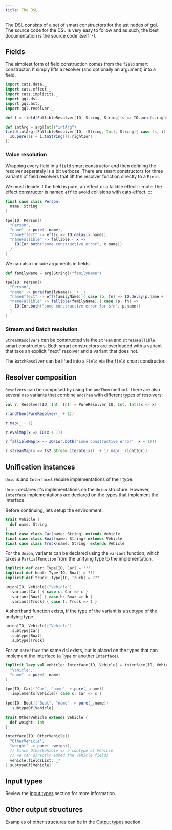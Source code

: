 ```yaml
---
title: The DSL
---
```

The DSL consists of a set of smart constructors for the ast nodes of gql.
The source code for the DSL is very easy to follow and as such, the best documentation is the source code itself :-).

## Fields
The simplest form of field construction comes from the `field` smart constructor.
It simply lifts a resolver (and optionally an argument) into a field.
```scala mdoc
import cats.data._
import cats.effect._
import cats.implicits._
import gql.dsl._
import gql.ast._
import gql.resolver._

def f = field(FallibleResolver[IO, String, String](s => IO.pure(s.rightIor)))

def intArg = arg[Int]("intArg")
field(intArg)(FallibleResolver[IO, (String, Int), String]{ case (s, i) => 
  IO.pure((s + i.toString()).rightIor)
})
```

### Value resolution
Wrapping every field in a `field` smart constructor and then defining the resolver seperately is a bit verbose.
There are smart constructors for three variants of field resolvers that lift the resolver function directly to a `Field`.

We must decide if the field is pure, an effect or a fallible effect:
:::note
The effect constructor is named `eff` to avoid collisions with cats-effect.
:::
```scala mdoc:silent
final case class Person(
  name: String
)

tpe[IO, Person](
  "Person",
  "name" -> pure(_.name),
  "nameEffect" -> eff(x => IO.delay(x.name)),
  "nameFallible" -> fallible { x => 
    IO(Ior.both("some constructive error", x.name))
  }
)
```

We can also include arguments in fields:
```scala mdoc:silent
def familyName = arg[String]("familyName")

tpe[IO, Person](
  "Person",
  "name" -> pure(familyName)(_ + _),
  "nameEffect" -> eff(familyName) { case (p, fn) => IO.delay(p.name + fn) },
  "nameFallible" -> fallible(familyName) { case (p, fn) => 
    IO(Ior.both("some constructive error for $fn", p.name)) 
  }
)
```

### Stream and Batch resolution
`StreamResolver`s can be constructed via the `stream` and `streamFallible` smart constructors.
Both smart constructors are overloaded with a variant that take an explicit "next" resolver and a variant that does not.

The `BatchResolver` can be lifted into a `Field` via the `field` smart constructor.

## Resolver composition
`Resolver`s can be composed by using the `andThen` method.
There are also several `map` variants that combine `andThen` with different types of resolvers:
```scala mdoc:silent
val r: Resolver[IO, Int, Int] = PureResolver[IO, Int, Int](x => x)

r.andThen(PureResolver(_ + 1))

r.map(_ + 1)

r.evalMap(x => IO(x + 1))

r.fallibleMap(x => IO(Ior.both("some constructive error", x + 1)))

r.streamMap(x => fs2.Stream.iterate(x)(_ + 1).map(_.rightIor))
```

## Unification instances
`Union`s and `Interface`s require implementations of their type.

`Union` declares it's implementations on the `Union` structure.
However, `Interface` implementations are declared on the types that implement the interface.

Before continuing, lets setup the environment.
```scala mdoc:silent
trait Vehicle { 
  def name: String
}
final case class Car(name: String) extends Vehicle
final case class Boat(name: String) extends Vehicle
final case class Truck(name: String) extends Vehicle

```

For the `Union`, variants can be declared using the `variant` function, which takes a `PartialFunction` from the unifying type to the implementation.
```scala mdoc:silent
implicit def car: Type[IO, Car] = ???
implicit def boat: Type[IO, Boat] = ???
implicit def truck: Type[IO, Truck] = ???

union[IO, Vehicle]("Vehicle")
  .variant[Car] { case c: Car => c }
  .variant[Boat] { case b: Boat => b }
  .variant[Truck] { case t: Truck => t }
```
A shorthand function exists, if the type of the variant is a subtype of the unifying type.
```scala mdoc:silent
union[IO, Vehicle]("Vehicle")
  .subtype[Car] 
  .subtype[Boat] 
  .subtype[Truck] 
```

For an `Interface` the same dsl exists, but is placed on the types that can implement the interface (a `Type` or another `Interface`).
```scala mdoc:silent
implicit lazy val vehicle: Interface[IO, Vehicle] = interface[IO, Vehicle](
  "Vehicle",
  "name" -> pure(_.name)
)

tpe[IO, Car]("Car", "name" -> pure(_.name))
  .implements[Vehicle]{ case c: Car => c }
  
tpe[IO, Boat]("Boat", "name" -> pure(_.name))
  .subtypeOf[Vehicle]
  
trait OtherVehicle extends Vehicle {
  def weight: Int
}

interface[IO, OtherVehicle](
  "OtherVehicle",
  "weight" -> pure(_.weight),
  // Since OtherVehicle is a subtype of Vehicle
  // we can directly embed the Vehicle fields
  vehicle.fieldsList: _*
).subtypeOf[Vehicle]
```

## Input types
Review the [Input types](./input_types) section for more information.

## Other output structures
Examples of other structures can be in the [Output types](./output_types) section.

